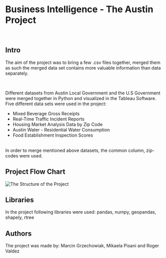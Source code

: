 # Business Intelligence - The Austin Project

<br/>



## Intro

The aim of the project was to bring a few .csv files together, merged them as such the merged data set contains more valuable information than data separately.

<br/>

Different datasets from Austin Local Government and the U.S Government were merged together in Python and visualized in the Tableau Software. Five different data sets were used in the project:
<br/>
- Mixed Beverage Gross Receipts <br/> 
- Real-Time Traffic Incident Reports <br/>
- Housing Market Analysis Data by Zip Code <br/>
- Austin Water - Residential Water Consumption <br/>
- Food Establishment Inspection Scores 
<br/>
In order to merge mentioned above datasets, the common column, zip-codes were used.
<br/>

## Project Flow Chart
![The Structure of the Project](/simg/ProjectFlowChart.png)




## Libraries
In the project following libraries were used:
pandas, numpy, geopandas, shapely, rtree


## Authors
The project was made by: Marcin Grzechowiak, Mikaela Pisani and Roger Valdez